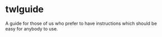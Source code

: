 # twlguide
A guide for those of us who prefer to have instructions which should be easy for anybody to use.
